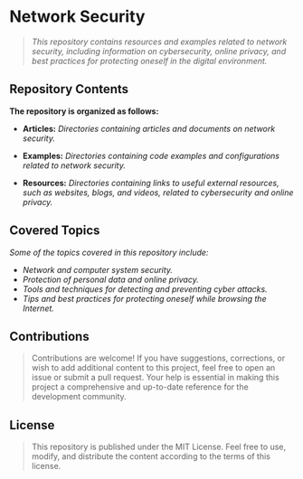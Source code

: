 <!-- Autor: Daniel Benjamin Perez Morales -->
<!-- GitHub: https://github.com/D4nitrix13 -->
<!-- GitLab: https://gitlab.com/D4nitrix13 -->
<!-- Correo electrónico: danielperezdev@proton.me -->

# **Network Security**

> *This repository contains resources and examples related to network security, including information on cybersecurity, online privacy, and best practices for protecting oneself in the digital environment.*

## **Repository Contents**

**The repository is organized as follows:**

- **Articles:** *Directories containing articles and documents on network security.*

- **Examples:** *Directories containing code examples and configurations related to network security.*

- **Resources:** *Directories containing links to useful external resources, such as websites, blogs, and videos, related to cybersecurity and online privacy.*

## **Covered Topics**

*Some of the topics covered in this repository include:*

- *Network and computer system security.*
- *Protection of personal data and online privacy.*
- *Tools and techniques for detecting and preventing cyber attacks.*
- *Tips and best practices for protecting oneself while browsing the Internet.*

## **Contributions**

> Contributions are welcome! If you have suggestions, corrections, or wish to add additional content to this project, feel free to open an issue or submit a pull request. Your help is essential in making this project a comprehensive and up-to-date reference for the development community.

## **License**

> This repository is published under the MIT License. Feel free to use, modify, and distribute the content according to the terms of this license.
